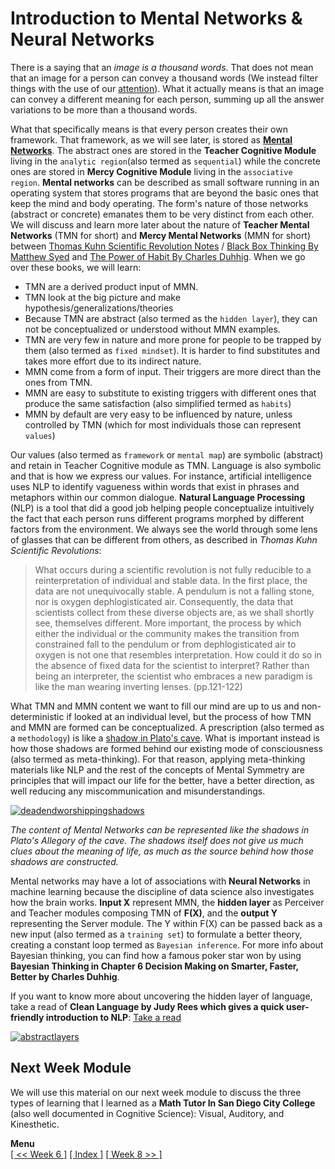 # Introduction to Mental Networks & Neural Networks

There is a saying that an *image is a thousand words*. That does not mean that an image for a person can convey a thousand words (We instead filter things with the use of our [attention](https://en.wikipedia.org/wiki/Attention)). What it actually means is that an image can convey a different meaning for each person, summing up all the answer variations to be more than a thousand words. 

What that specifically means is that every person creates their own framework. That framework, as we will see later, is stored as [**Mental Networks**](http://www.mentalsymmetry.com/mentalnetwork.php). The abstract ones are stored in the **Teacher Cognitive Module** living in the `analytic region`(also termed as `sequential`) while the concrete ones are stored in **Mercy Cognitive Module** living in the `associative region`. **Mental networks** can be described as small software running in an operating system that stores programs that are beyond the basic ones that keep the mind and body operating. The form's nature of those networks (abstract or concrete) emanates them to be very distinct from each other. We will discuss and learn more later about the nature of **Teacher Mental Networks** (TMN for short) and **Mercy Mental Networks** (MMN for short) between [Thomas Kuhn Scientific Revolution Notes](https://www.uky.edu/~eushe2/Pajares/Kuhn.html) / [Black Box Thinking By Matthew Syed](https://www.amazon.com/Black-Box-Thinking-People-Mistakes-But/dp/1591848229) and [The Power of Habit By Charles Duhhig](https://www.amazon.com/Power-Habit-What-Life-Business/dp/081298160X). When we go over these books, we will learn: 
* TMN are a derived product input of MMN.
* TMN look at the big picture and make hypothesis/generalizations/theories
* Because TMN are abstract (also termed as the `hidden layer`), they can not be conceptualized or understood without MMN examples.
* TMN are very few in nature and more prone for people to be trapped by them (also termed as `fixed mindset`). It is harder to find substitutes and takes more effort due to its indirect nature.
* MMN come from a form of input. Their triggers are more direct than the ones from TMN.
* MMN are easy to substitute to existing triggers with different ones that produce the same satisfaction (also simplified termed as `habits`)
* MMN by default are very easy to be influenced by nature, unless controlled by TMN (which for most individuals those can represent `values`)

Our values (also termed as `framework` or `mental map`) are symbolic (abstract) and retain in Teacher Cognitive module as TMN. Language is also symbolic and that is how we express our values. For instance, artificial intelligence uses NLP to identify vagueness within words that exist in phrases and metaphors within our common dialogue. **Natural Language Processing** (NLP) is a tool that did a good job helping people conceptualize intuitively the fact that each person runs different programs morphed by different factors from the environment. We always see the world through some lens of glasses that can be different from others, as described in *Thomas Kuhn Scientific Revolutions*:

>What occurs during a scientific revolution is not fully reducible to a reinterpretation of individual and stable data. In the first place, the data are not unequivocally stable. A pendulum is not a falling stone, nor is oxygen dephlogisticated air. Consequently, the data that scientists collect from these diverse objects are, as we shall shortly see, themselves different. More important, the process by which either the individual or the community makes the transition from constrained fall to the pendulum or from dephlogisticated air to oxygen is not one that resembles interpretation. How could it do so in the absence of fixed data for the scientist to interpret? Rather than being an interpreter, the scientist who embraces a new paradigm is like the man wearing inverting lenses. (pp.121-122)

What TMN and MMN content we want to fill our mind are up to us and non-deterministic if looked at an individual level, but the process of how TMN and MMN are formed can be conceptualized. A prescription (also termed as a `methodology`) is like a [shadow in Plato's cave](https://github.com/softdevlife/contributed_articles/blob/master/comments/allegoryofthecave.md). What is important instead is how those shadows are formed behind our existing mode of consciousness (also termed as meta-thinking). For that reason, applying meta-thinking materials like NLP and the rest of the concepts of Mental Symmetry are principles that will impact our life for the better, have a better direction, as well reducing any miscommunication and misunderstandings.

[![deadendworshippingshadows](https://cloud.githubusercontent.com/assets/12673581/19104110/548f9484-8b0d-11e6-921d-407ec8b05e26.png)](https://github.com/softdevlife/contributed_articles/blob/master/comments/allegoryofthecave.md)

*The content of Mental Networks can be represented like the shadows in Plato's Allegory of the cave. The shadows itself does not give us much clues about the meaning of life, as much as the source behind how those shadows are constructed.*

Mental networks may have a lot of associations with **Neural Networks** in machine learning because the discipline of data science also investigates how the brain works. **Input X** represent MMN, the **hidden layer** as Perceiver and Teacher modules composing TMN of **F(X)**, and the **output Y** representing the Server module. The Y within F(X) can be passed back as a new input (also termed as a `training set`) to formulate a better theory, creating a constant loop termed as `Bayesian inference`. For more info about Bayesian thinking, you can find how a famous poker star won by using **Bayesian Thinking in Chapter 6 Decision Making on Smarter, Faster, Better by Charles Duhhig**. 

If you want to know more about uncovering the hidden layer of language, take a read of **Clean Language by Judy Rees which gives a quick user-friendly introduction to NLP**: [Take a read](http://ow.ly/h573304QMnH)

[![abstractlayers](https://cloud.githubusercontent.com/assets/12673581/19100409/2cb6a0e0-8af1-11e6-9c41-150c10f53732.png)](http://ow.ly/h573304QMnH)

## Next Week Module
We will use this material on our next week module to discuss the three types of learning that I learned as a **Math Tutor In San Diego City College** (also well documented in Cognitive Science): Visual, Auditory, and Kinesthetic.

**Menu**<br> [\[ << Week 6 \]](https://github.com/softdevlife/contributed_articles/blob/master/selfdevboostermentalmaptour/week6.md) [\[ Index \]](https://github.com/softdevlife/contributed_articles/blob/master/selfdevboostermentalmaptour/README.md) [\[ Week 8 >> \]](https://github.com/softdevlife/contributed_articles/blob/master/selfdevboostermentalmaptour/week8.md)
